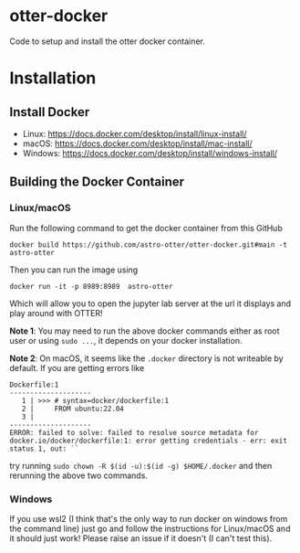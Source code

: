 # otter-docker
Code to setup and install the otter docker container.

# Installation
## Install Docker
* Linux: https://docs.docker.com/desktop/install/linux-install/
* macOS: https://docs.docker.com/desktop/install/mac-install/
* Windows: https://docs.docker.com/desktop/install/windows-install/

## Building the Docker Container
### Linux/macOS
Run the following command to get the docker container from this GitHub
```
docker build https://github.com/astro-otter/otter-docker.git#main -t astro-otter
```
Then you can run the image using
```
docker run -it -p 8989:8989  astro-otter
```
Which will allow you to open the jupyter lab server at the url it displays and play around with OTTER!

**Note 1**: You may need to run the above docker commands either as root user or using `sudo ...`, it depends on your
docker installation.

**Note 2**: On macOS, it seems like the `.docker` directory is not writeable by default. If you are getting errors like
```
Dockerfile:1
--------------------
   1 | >>> # syntax=docker/dockerfile:1
   2 |     FROM ubuntu:22.04
   3 |
--------------------
ERROR: failed to solve: failed to resolve source metadata for docker.io/docker/dockerfile:1: error getting credentials - err: exit status 1, out: ``
```
try running `sudo chown -R $(id -u):$(id -g) $HOME/.docker` and then rerunning the above two commands.

### Windows
If you use wsl2 (I think that's the only way to run docker on windows from the
command line) just go and follow the instructions for Linux/macOS and it should
just work! Please raise an issue if it doesn't (I can't test this).
